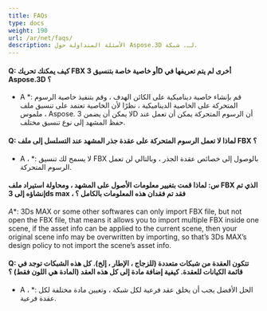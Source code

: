 ```yaml
---
title: FAQs
type: docs
weight: 190
url: /ar/net/faqs/
description: الأسئلة المتداولة حول Aspose.3D لـ. شبكة.
---
```

####  **Q: كيف يمكنك تحريك FBX أو خاصية خاصة بتنسيق 3D أخرى لم يتم تعريفها في Aspose.3D ؟**
* A *: قم بإنشاء خاصية ديناميكية على الكائن الهدف ، وقم بتنفيذ خاصية الرسوم المتحركة على الخاصية الديناميكية ، نظرًا لأن الخاصية تعتمد على تنسيق ملف ملموس ، Aspose. لا يمكن أن يضمن 3D أن الرسوم المتحركة يمكن أن تعمل عند حفظ المشهد إلى نوع تنسيق مختلف.
####  **Q: لماذا لا تعمل الرسوم المتحركة على عقدة جذر المشهد عند التسلسل إلى ملف FBX ؟**
* A ، *: لا يسمح لك تنسيق FBX بالوصول إلى خصائص عقدة الجذر ، وبالتالي لن تعمل الرسوم المتحركة.
####  **س: لماذا قمت بتغيير معلومات الأصول على المشهد ، ومحاولة استيراد ملف FBX الذي تم إنشاؤه إلى 3ds max ، فقد تم فقدان هذه المعلومات بالكامل ؟**
*A**: 3Ds MAX or some other softwares can only import FBX file, but not open the FBX file, that means it allows you to import multiple FBX inside one scene, if the asset info can be applied to the current scene, then your original scene info may be overwritten by importing, so that’s 3Ds MAX’s design policy to not import the scene’s asset info.


####  **Q: تتكون العقدة من شبكات متعددة (للزجاج ، الإطار ، إلخ). كل هذه الشبكات توجد في قائمة الكيانات للعقدة. كيفية إضافة مادة إلى كل هذه العقد (المادة هي اللون فقط) ؟**
* A ، *: الحل الأفضل يجب أن يخلق عقد فرعية لكل شبكة ، وتعيين مادة مختلفة لكل عقدة فرعية.